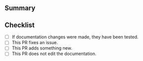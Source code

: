 ## Summary

<!-- What is this pull request for? Does it fix any issues? -->

## Checklist

<!-- Put an x inside [ ] to check it, like so: [x] -->

- [ ] If documentation changes were made, they have been tested.
- [ ] This PR fixes an issue.
- [ ] This PR adds something new.
- [ ] This PR does not edit the documentation.
